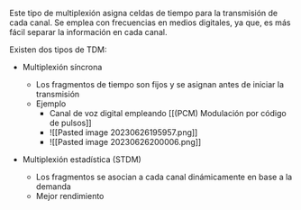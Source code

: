 Este tipo de multiplexión asigna celdas de tiempo para la transmisión de cada canal.  Se emplea con frecuencias en medios digitales, ya que, es más fácil separar la información en cada canal.

Existen dos tipos de TDM:
- Multiplexión síncrona 
	-  Los fragmentos de tiempo son fijos y se asignan antes de iniciar la transmisión
	- Ejemplo 
		- Canal de voz digital empleando [[(PCM) Modulación por código de pulsos]]
		- ![[Pasted image 20230626195957.png]]
		- ![[Pasted image 20230626200006.png]]

- Multiplexión estadística (STDM)
	- Los fragmentos se asocian a cada canal dinámicamente en base a la demanda 
	- Mejor rendimiento